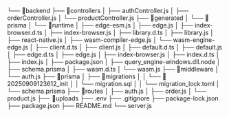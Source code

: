 └── 📁backend
    ├── 📁controllers
    │   ├── authController.js
    │   ├── orderController.js
    │   └── productController.js
    ├── 📁generated
    │   └── 📁prisma
    │       └── 📁runtime
    │           ├── edge-esm.js
    │           ├── edge.js
    │           ├── index-browser.d.ts
    │           ├── index-browser.js
    │           ├── library.d.ts
    │           ├── library.js
    │           ├── react-native.js
    │           ├── wasm-compiler-edge.js
    │           └── wasm-engine-edge.js
    │       ├── client.d.ts
    │       ├── client.js
    │       ├── default.d.ts
    │       ├── default.js
    │       ├── edge.d.ts
    │       ├── edge.js
    │       ├── index-browser.js
    │       ├── index.d.ts
    │       ├── index.js
    │       ├── package.json
    │       ├── query_engine-windows.dll.node
    │       ├── schema.prisma
    │       ├── wasm.d.ts
    │       └── wasm.js
    ├── 📁middleware
    │   └── auth.js
    ├── 📁prisma
    │   ├── 📁migrations
    │   │   └── 📁20250909123612_init
    │   │       └── migration.sql
    │   │   └── migration_lock.toml
    │   └── schema.prisma
    ├── 📁routes
    │   ├── auth.js
    │   ├── order.js
    │   └── product.js
    ├── 📁uploads
    ├── .env
    ├── .gitignore
    ├── package-lock.json
    ├── package.json
    ├── README.md
    └── server.js